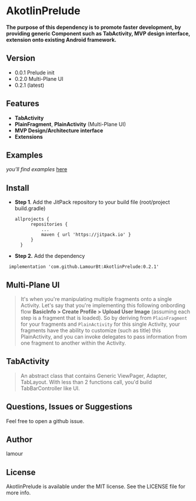 # AkotlinPrelude 

**The purpose of this dependency is to promote faster development, by providing generic Component such as TabActivity, MVP design interface, extension onto existing Android framework.**



## Version 
* 0.0.1 Prelude init
* 0.2.0 Multi-Plane UI 
* 0.2.1 (latest) 

## Features 
- **TabActivity**
- **PlainFragment**, **PlainActivity** (Multi-Plane UI)
- **MVP Design/Architecture interface**
- **Extensions**

## Examples 
*you'll find examples* [here](https://github.com/LamourBt/AkotlinPrelude/tree/dev1/app/src/main/java/com/lamour/akotlinpreludeexample)

## Install 
- **Step 1**. Add the JitPack repository to your build file (root/project build.gradle)
  
  ```
  allprojects {
		repositories {
			...
			maven { url 'https://jitpack.io' }
		}
	}
  ```
- **Step 2.** Add the dependency
 
 ```
  implementation 'com.github.LamourBt:AkotlinPrelude:0.2.1'
 ```



## Multi-Plane UI 

> 	 It's when you're manipulating multiple fragments onto a single Activity. Let's say that you're implementing this following onbording flow **BasicInfo > Create Profile > Upload User Image** (assuming each step is a fragment that is loaded). So by deriving from `PlainFragment` for your fragments and `PlainActivity` for this single Activity, your fragments have the ability to customize (such as title) this PlainActivity, and you can invoke delegates to pass information from one fragment to another within the Activity.  

 
  
## TabActivity
 
>  An abstract class that contains Generic ViewPager, Adapter, TabLayout. With less than 2 functions call, you'd build TabBarController like UI.


## Questions, Issues or Suggestions
Feel free to open a github issue. 

## Author
lamour 
	 
## License
AkotlinPrelude is available under the MIT license. See the LICENSE file for more info.

 






